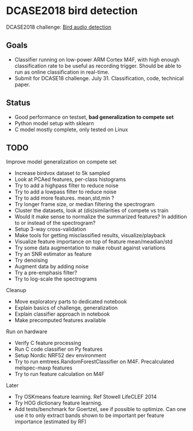 # DCASE2018 bird detection

DCASE2018 challenge: [Bird audio detection](http://dcase.community/challenge2018/task-bird-audio-detection)

## Goals

* Classifier running on low-power ARM Cortex M4F,
with high enough classification rate to be useful as recording trigger.
Should be able to run as online classification in real-time.
* Submit for DCASE18 challenge. July 31. Classification, code, technical paper. 

## Status

* Good performance on testset, **bad generalization to compete set**
* Python model setup with sklearn
* C model mostly complete, only tested on Linux

## TODO

Improve model generalization on compete set

* Increase birdvox dataset to 5k sampled
* Look at PCAed features, per-class histograms
* Try to add a highpass filter to reduce noise
* Try to add a lowpass filter to reduce noise
* Try to add more features. mean,std,min ?
* Try longer frame size, or median filtering the spectrogram
* Cluster the datasets, look at (dis)similarities of compete vs train
* Would it make sense to normalize the summarized features?
In addition to or instead of the spectrogram?
* Setup 3-way cross-validation
* Make tools for getting misclassified results, visualize/playback
* Visualize feature importance on top of feature mean/meadian/std
* Try some data augmentation to make robust against variations
* Try an SNR estimator as feature
* Try denoising
* Augment data by adding noise
* Try a pre-emphasis filter?
* Try to log-scale the spectrograms

Cleanup

* Move exploratory parts to dedicated notebook
* Explain basics of challenge, generalization
* Explain classifier approach in notebook
* Make precomputed features available

Run on hardware

* Verify C feature processing
* Run C code classifier on Py features
* Setup Nordic NRF52 dev environment
* Try to run emtrees.RandomForestClassifier on M4F. Precalculated melspec-maxp features
* Try to run feature calculation on M4F

Later

* Try OSKmeans feature learning. Ref Stowell LifeCLEF 2014
* Try HOG dictionary feature learning.
* Add tests/benchmark for Goertzel, see if possible to optimize.
Can one use it to only extract bands shown to be important per feature importance (estimated by RF)



